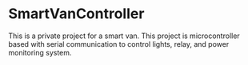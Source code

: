 # SmartVanController
This is a private project for a smart van. This project is microcontroller based with serial communication to control lights, relay, and power monitoring system. 
